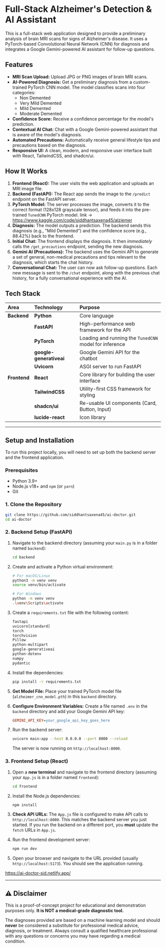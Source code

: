 
# Full-Stack Alzheimer's Detection & AI Assistant

This is a full-stack web application designed to provide a preliminary analysis of brain MRI scans for signs of Alzheimer's disease. It uses a PyTorch-based Convolutional Neural Network (CNN) for diagnosis and integrates a Google Gemini-powered AI assistant for follow-up questions.


## Features

  * **MRI Scan Upload:** Upload JPG or PNG images of brain MRI scans.
  * **AI-Powered Diagnosis:** Get a preliminary diagnosis from a custom-trained PyTorch CNN model. The model classifies scans into four categories:
      * Non Demented
      * Very Mild Demented
      * Mild Demented
      * Moderate Demented
  * **Confidence Score:** Receive a confidence percentage for the model's prediction.
  * **Contextual AI Chat:** Chat with a Google Gemini-powered assistant that is aware of the model's diagnosis.
  * **Automated Precautions:** Automatically receive general lifestyle tips and precautions based on the diagnosis.
  * **Responsive UI:** A clean, modern, and responsive user interface built with React, TailwindCSS, and shadcn/ui.

## How It Works

1.  **Frontend (React):** The user visits the web application and uploads an MRI image file.
2.  **Backend (FastAPI):** The React app sends the image to the `/predict` endpoint on the FastAPI server.
3.  **PyTorch Model:** The server processes the image, converts it to the correct format (128x128 grayscale tensor), and feeds it into the pre-trained `TunedCNN` PyTorch model. link -> https://www.kaggle.com/code/siddhantsaxena45/alziemer
4.  **Diagnosis:** The model outputs a prediction. The backend sends this diagnosis (e.g., "Mild Demented") and the confidence score (e.g., 88.42%) back to the frontend.
5.  **Initial Chat:** The frontend displays the diagnosis. It then *immediately* calls the `/get_precautions` endpoint, sending the new diagnosis.
6.  **Gemini AI (Precautions):** The backend uses the Gemini API to generate a set of general, non-medical precautions and tips relevant to the diagnosis, which starts the chat history.
7.  **Conversational Chat:** The user can now ask follow-up questions. Each new message is sent to the `/chat` endpoint, along with the previous chat history, for a fully conversational experience with the AI.

## Tech Stack

| Area | Technology | Purpose |
| :--- | :--- | :--- |
| **Backend** | **Python** | Core language |
| | **FastAPI** | High-performance web framework for the API |
| | **PyTorch** | Loading and running the `TunedCNN` model for inference |
| | **google-generativeai** | Google Gemini API for the chatbot |
| | **Uvicorn** | ASGI server to run FastAPI |
| **Frontend** | **React** | Core library for building the user interface |
| | **TailwindCSS** | Utility-first CSS framework for styling |
| | **shadcn/ui** | Re-usable UI components (Card, Button, Input) |
| | **lucide-react** | Icon library |

-----

## Setup and Installation

To run this project locally, you will need to set up both the backend server and the frontend application.

### Prerequisites

  * Python 3.9+
  * Node.js v18+ and `npm` (or `yarn`)
  * Git

### 1\. Clone the Repository

```bash
git clone https://github.com/siddhantsaxena45/ai-doctor.git
cd ai-doctor
```

### 2\. Backend Setup (FastAPI)

1.  Navigate to the backend directory (assuming your `main.py` is in a folder named `backend`):

    ```bash
    cd backend
    ```

2.  Create and activate a Python virtual environment:

    ```bash
    # For macOS/Linux
    python3 -m venv venv
    source venv/bin/activate

    # For Windows
    python -m venv venv
    .\venv\Scripts\activate
    ```

3.  Create a `requirements.txt` file with the following content:

    ```txt
    fastapi
    uvicorn[standard]
    torch
    torchvision
    Pillow
    python-multipart
    google-generativeai
    python-dotenv
    numpy
    pydantic
    ```

4.  Install the dependencies:

    ```bash
    pip install -r requirements.txt
    ```

5.  **Get Model File:**
    Place your trained PyTorch model file (`alzheimer_cnn_model.pth`) in this `backend` directory.

6.  **Configure Environment Variables:**
    Create a file named `.env` in the `backend` directory and add your Google Gemini API key:

    ```ini
    GEMINI_API_KEY=your_google_api_key_goes_here
    ```

7.  Run the backend server:

    ```bash
    uvicorn main:app --host 0.0.0.0 --port 8000 --reload
    ```

    The server is now running on `http://localhost:8000`.

### 3\. Frontend Setup (React)

1.  Open a **new terminal** and navigate to the frontend directory (assuming your `App.js` is in a folder named `frontend`):

    ```bash
    cd frontend
    ```

2.  Install the Node.js dependencies:

    ```bash
    npm install
    ```

3.  **Check API URLs:**
    The `App.js` file is configured to make API calls to `http://localhost:8000`. This matches the backend server you just started. If you run the backend on a different port, you **must** update the `fetch` URLs in `App.js`.

4.  Run the frontend development server:

    ```bash
    npm run dev
    ```

5.  Open your browser and navigate to the URL provided (usually `http://localhost:5173`). You should see the application running.

https://ai-doctor-sid.netlify.app/

-----

## ⚠️ Disclaimer

This is a proof-of-concept project for educational and demonstration purposes only. **It is NOT a medical-grade diagnostic tool.**

The diagnoses provided are based on a machine learning model and should **never** be considered a substitute for professional medical advice, diagnosis, or treatment. Always consult a qualified healthcare professional with any questions or concerns you may have regarding a medical condition.